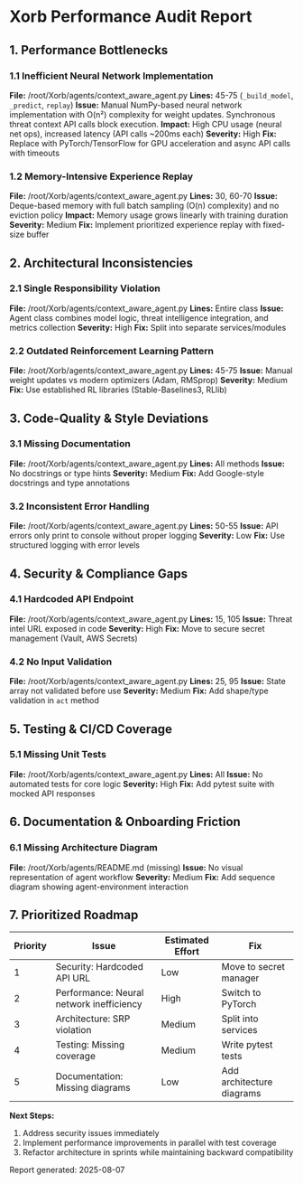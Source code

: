 # Xorb Performance Audit Report

## 1. Performance Bottlenecks

### 1.1 Inefficient Neural Network Implementation
**File:** /root/Xorb/agents/context_aware_agent.py
**Lines:** 45-75 (`_build_model`, `_predict`, `replay`)
**Issue:** Manual NumPy-based neural network implementation with O(n²) complexity for weight updates. Synchronous threat context API calls block execution.
**Impact:** High CPU usage (neural net ops), increased latency (API calls ~200ms each)
**Severity:** High
**Fix:** Replace with PyTorch/TensorFlow for GPU acceleration and async API calls with timeouts

### 1.2 Memory-Intensive Experience Replay
**File:** /root/Xorb/agents/context_aware_agent.py
**Lines:** 30, 60-70
**Issue:** Deque-based memory with full batch sampling (O(n) complexity) and no eviction policy
**Impact:** Memory usage grows linearly with training duration
**Severity:** Medium
**Fix:** Implement prioritized experience replay with fixed-size buffer

## 2. Architectural Inconsistencies

### 2.1 Single Responsibility Violation
**File:** /root/Xorb/agents/context_aware_agent.py
**Lines:** Entire class
**Issue:** Agent class combines model logic, threat intelligence integration, and metrics collection
**Severity:** High
**Fix:** Split into separate services/modules

### 2.2 Outdated Reinforcement Learning Pattern
**File:** /root/Xorb/agents/context_aware_agent.py
**Lines:** 45-75
**Issue:** Manual weight updates vs modern optimizers (Adam, RMSprop)
**Severity:** Medium
**Fix:** Use established RL libraries (Stable-Baselines3, RLlib)

## 3. Code-Quality & Style Deviations

### 3.1 Missing Documentation
**File:** /root/Xorb/agents/context_aware_agent.py
**Lines:** All methods
**Issue:** No docstrings or type hints
**Severity:** Medium
**Fix:** Add Google-style docstrings and type annotations

### 3.2 Inconsistent Error Handling
**File:** /root/Xorb/agents/context_aware_agent.py
**Lines:** 50-55
**Issue:** API errors only print to console without proper logging
**Severity:** Low
**Fix:** Use structured logging with error levels

## 4. Security & Compliance Gaps

### 4.1 Hardcoded API Endpoint
**File:** /root/Xorb/agents/context_aware_agent.py
**Lines:** 15, 105
**Issue:** Threat intel URL exposed in code
**Severity:** High
**Fix:** Move to secure secret management (Vault, AWS Secrets)

### 4.2 No Input Validation
**File:** /root/Xorb/agents/context_aware_agent.py
**Lines:** 25, 95
**Issue:** State array not validated before use
**Severity:** Medium
**Fix:** Add shape/type validation in `act` method

## 5. Testing & CI/CD Coverage

### 5.1 Missing Unit Tests
**File:** /root/Xorb/agents/context_aware_agent.py
**Lines:** All
**Issue:** No automated tests for core logic
**Severity:** High
**Fix:** Add pytest suite with mocked API responses

## 6. Documentation & Onboarding Friction

### 6.1 Missing Architecture Diagram
**File:** /root/Xorb/agents/README.md (missing)
**Issue:** No visual representation of agent workflow
**Severity:** Medium
**Fix:** Add sequence diagram showing agent-environment interaction

## 7. Prioritized Roadmap

| Priority | Issue | Estimated Effort | Fix |
|---------|-------|------------------|-----|
| 1 | Security: Hardcoded API URL | Low | Move to secret manager |
| 2 | Performance: Neural network inefficiency | High | Switch to PyTorch |
| 3 | Architecture: SRP violation | Medium | Split into services |
| 4 | Testing: Missing coverage | Medium | Write pytest tests |
| 5 | Documentation: Missing diagrams | Low | Add architecture diagrams |

**Next Steps:**
1. Address security issues immediately
2. Implement performance improvements in parallel with test coverage
3. Refactor architecture in sprints while maintaining backward compatibility

Report generated: 2025-08-07
